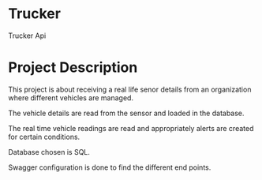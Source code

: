 # Trucker
Trucker Api

# Project Description
This project is about receiving a real life senor details from an organization where different vehicles are managed.

The vehicle details are read from the sensor and loaded in the database.

The real time vehicle readings are read and appropriately alerts are created for certain conditions.


Database chosen is SQL.

Swagger configuration is done to find the different end points.


